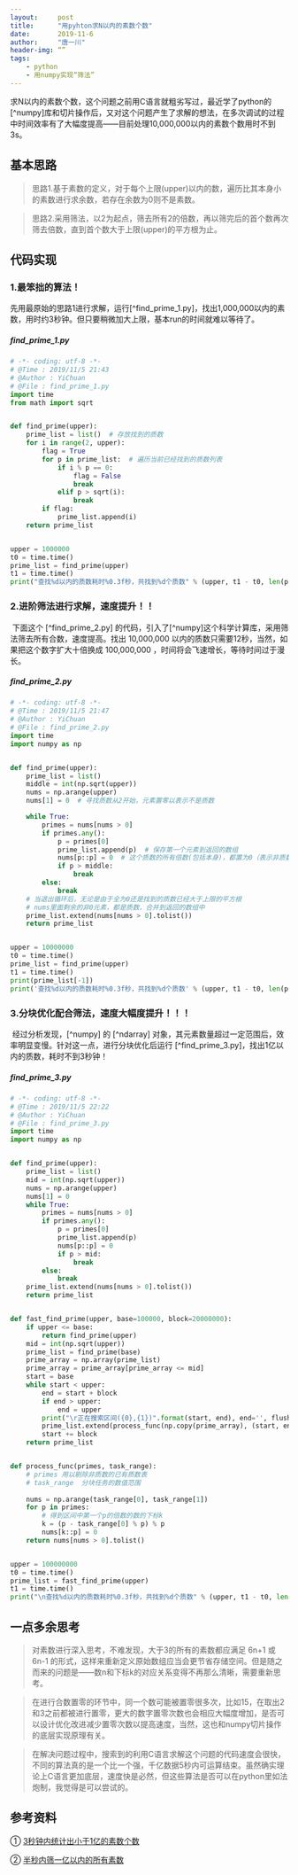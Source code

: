 ```yaml
---
layout:     post
title:      "用pyhton求N以内的素数个数"
date:       2019-11-6
author:     "唐一川"
header-img: “”
tags:
    - python
    - 用numpy实现“筛法”
---
```


​		求N以内的素数个数，这个问题之前用C语言就粗劣写过，最近学了python的[^numpy]库和切片操作后，又对这个问题产生了求解的想法，在多次调试的过程中时间效率有了大幅度提高——目前处理10,000,000以内的素数个数用时不到3s。

## 基本思路

> 思路1.基于素数的定义，对于每个上限(upper)以内的数，遍历比其本身小的素数进行求余数，若存在余数为0则不是素数。

> 思路2.采用筛法，以2为起点，筛去所有2的倍数，再以筛完后的首个数再次筛去倍数，直到首个数大于上限(upper)的平方根为止。



## 代码实现



### 1.最笨拙的算法！

​		先用最原始的思路1进行求解，运行[^find_prime_1.py]，找出1,000,000以内的素数，用时约3秒钟。但只要稍微加大上限，基本run的时间就难以等待了。

##### find_prime_1.py

```python
# -*- coding: utf-8 -*-
# @Time : 2019/11/5 21:43
# @Author : YiChuan
# @File : find_prime_1.py
import time
from math import sqrt


def find_prime(upper):
    prime_list = list()  # 存放找到的质数
    for i in range(2, upper):
        flag = True
        for p in prime_list:  # 遍历当前已经找到的质数列表
            if i % p == 0:
                flag = False
                break
            elif p > sqrt(i):
                break
        if flag:
            prime_list.append(i)
    return prime_list


upper = 1000000
t0 = time.time()
prime_list = find_prime(upper)
t1 = time.time()
print("查找%d以内的质数耗时%0.3f秒，共找到%d个质数" % (upper, t1 - t0, len(prime_list)))

```



### 2.进阶筛法进行求解，速度提升！！

​		下面这个 [^find_prime_2.py] 的代码，引入了[^numpy]这个科学计算库，采用筛法筛去所有合数，速度提高。找出 10,000,000 以内的质数只需要12秒，当然，如果把这个数字扩大十倍换成 100,000,000 ，时间将会飞速增长，等待时间过于漫长。

##### find_prime_2.py

```python
# -*- coding: utf-8 -*-
# @Time : 2019/11/5 21:47
# @Author : YiChuan
# @File : find_prime_2.py
import time
import numpy as np


def find_prime(upper):
    prime_list = list()
    middle = int(np.sqrt(upper))
    nums = np.arange(upper)
    nums[1] = 0  # 寻找质数从2开始，元素置零以表示不是质数

    while True:
        primes = nums[nums > 0]
        if primes.any():
            p = primes[0]
            prime_list.append(p)  # 保存第一个元素到返回的数组
            nums[p::p] = 0  # 这个质数的所有倍数(包括本身)，都置为0（表示非质数）
            if p > middle:
                break
        else:
            break
    # 当退出循环后，无论是由于全为0还是找到的质数已经大于上限的平方根
    # nums里面剩余的非0元素，都是质数，合并到返回的数组中
    prime_list.extend(nums[nums > 0].tolist())
    return prime_list


upper = 10000000
t0 = time.time()
prime_list = find_prime(upper)
t1 = time.time()
print(prime_list[-1])
print('查找%d以内的质数耗时%0.3f秒，共找到%d个质数' % (upper, t1 - t0, len(prime_list)))
```



### 3.分块优化配合筛法，速度大幅度提升！！！

​		经过分析发现，[^numpy] 的 [^ndarray] 对象，其元素数量超过一定范围后，效率明显变慢。针对这一点，进行分块优化后运行 [^find_prime_3.py]，找出1亿以内的质数，耗时不到3秒钟！ 

##### find_prime_3.py

```python
# -*- coding: utf-8 -*-
# @Time : 2019/11/5 22:22
# @Author : YiChuan
# @File : find_prime_3.py
import time
import numpy as np


def find_prime(upper):
    prime_list = list()
    mid = int(np.sqrt(upper))
    nums = np.arange(upper)
    nums[1] = 0
    while True:
        primes = nums[nums > 0]
        if primes.any():
            p = primes[0]
            prime_list.append(p)
            nums[p::p] = 0
            if p > mid:
                break
        else:
            break
    prime_list.extend(nums[nums > 0].tolist())
    return prime_list


def fast_find_prime(upper, base=100000, block=20000000):
    if upper <= base:
        return find_prime(upper)
    mid = int(np.sqrt(upper))
    prime_list = find_prime(base)
    prime_array = np.array(prime_list)
    prime_array = prime_array[prime_array <= mid]
    start = base
    while start < upper:
        end = start + block
        if end > upper:
            end = upper
        print("\r正在搜索区间({0},{1})".format(start, end), end='', flush=True)
        prime_list.extend(process_func(np.copy(prime_array), (start, end)))
        start += block
    return prime_list


def process_func(primes, task_range):
    # primes 用以剔除非质数的已有质数表
    # task_range  分块任务的数值范围
    
    nums = np.arange(task_range[0], task_range[1])
    for p in primes:
        # 得到区间中第一个p的倍数的数的下标k
        k = (p - task_range[0] % p) % p
        nums[k::p] = 0
    return nums[nums > 0].tolist()


upper = 100000000
t0 = time.time()
prime_list = fast_find_prime(upper)
t1 = time.time()
print("\n查找%d以内的质数耗时%0.3f秒，共找到%d个质数" % (upper, t1 - t0, len(prime_list)))
```



## 一点多余思考

>对素数进行深入思考，不难发现，大于3的所有的素数都应满足 6n+1 或 6n-1 的形式，这样来重新定义原始数组应当会更节省存储空间。但是随之而来的问题是——数n和下标k的对应关系变得不再那么清晰，需要重新思考。

>在进行合数置零的环节中，同一个数可能被置零很多次，比如15，在取出2和3之前都被进行置零，更大的数字置零次数也会相应大幅度增加，是否可以设计优化改进减少置零次数以提高速度，当然，这也和numpy切片操作的底层实现原理有关。

>在解决问题过程中，搜索到的利用C语言求解这个问题的代码速度会很快，不同的算法真的是一个比一个强，千亿数据5秒内可运算结束。虽然确实理论上C语言更加底层，速度快是必然，但这些算法是否可以在python里如法炮制，我觉得是可以尝试的。



## 参考资料

①	[3秒钟内统计出小于1亿的素数个数]( https://blog.csdn.net/xufive/article/details/102892049 )

②	[半秒内筛一亿以内的所有素数]( https://blog.csdn.net/controlfate/article/details/6758202 )